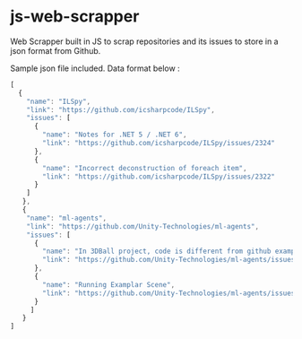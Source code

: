 # js-web-scrapper
Web Scrapper built in JS to scrap repositories and its issues to store in a json format from Github.

Sample json file included. Data format below :

```javascript
[ 
  {
    "name": "ILSpy",
    "link": "https://github.com/icsharpcode/ILSpy",
    "issues": [
      {
        "name": "Notes for .NET 5 / .NET 6",
        "link": "https://github.com/icsharpcode/ILSpy/issues/2324"
      },
      {
        "name": "Incorrect deconstruction of foreach item",
        "link": "https://github.com/icsharpcode/ILSpy/issues/2322"
      }
    ]
   },
   {
    "name": "ml-agents",
    "link": "https://github.com/Unity-Technologies/ml-agents",
    "issues": [
      {
        "name": "In 3DBall project, code is different from github example explain page",
        "link": "https://github.com/Unity-Technologies/ml-agents/issues/5051"
      },
      {
        "name": "Running Examplar Scene",
        "link": "https://github.com/Unity-Technologies/ml-agents/issues/5050"
      }
     ]
   } 
]  
   ```
